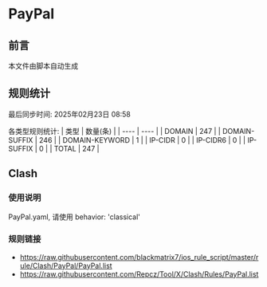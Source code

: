 # PayPal

## 前言
本文件由脚本自动生成

## 规则统计
最后同步时间: 2025年02月23日 08:58

各类型规则统计:
| 类型 | 数量(条)  | 
| ---- | ----  |
| DOMAIN | 247 | 
| DOMAIN-SUFFIX | 246 | 
| DOMAIN-KEYWORD | 1 | 
| IP-CIDR | 0 | 
| IP-CIDR6 | 0 | 
| IP-SUFFIX | 0 | 
| TOTAL | 247 | 
## Clash 
### 使用说明 
PayPal.yaml, 请使用 behavior: 'classical' 
### 规则链接 
- https://raw.githubusercontent.com/blackmatrix7/ios_rule_script/master/rule/Clash/PayPal/PayPal.list 
- https://raw.githubusercontent.com/Repcz/Tool/X/Clash/Rules/PayPal.list 
